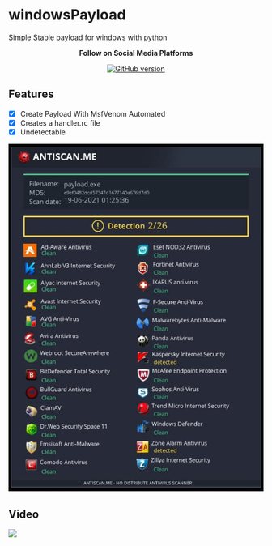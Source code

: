 # windowsPayload
Simple Stable payload for windows with python 

<p align="center">
  <b> Follow on Social Media Platforms </b>
</p>


<p align="center">
<p align="center">
<a href="https://www.facebook.com/achihemek.achihemek/"><img title="GitHub version" src="https://img.shields.io/badge/-Facebook-blue" ></a> 
</p>

## Features
- [x] Create Payload With MsfVenom Automated
- [x] Creates a handler.rc file
- [x] Undetectable 

![](Detection.jpg)


<h2>Video</h2>
<a href="https://www.youtube.com/watch?v=GN0BW_jQ03k"><img src="https://www.upload.ee/image/13243510/Screenshot_from_2021-06-17_14-59-40.png" style="max-width:100%;"></a>
